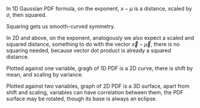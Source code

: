 In 1D Gaussian PDF formula,
on the exponent,
$x-\mu$ is a distance,
scaled by $\sigma$,
then squared.

Squaring gets us smooth-curved symmetry.

In 2D and above,
on the exponent,
analogously we also expect
a scaled and squared distance,
something to do with
the vector $\vec{x}-\vec{\mu}$,
there is no squaring needed,
because vector dot product
is already a squared distance.

Plotted against one variable,
gragh of 1D PDF is a 2D curve,
there is shift by mean,
and scaling by variance.

Plotted against two variables,
graph of 2D PDF is a 3D surface,
apart from shift and scaling,
variables can have correlation between them,
the PDF surface may be rotated,
though its base is always an eclipse.

